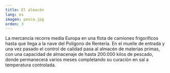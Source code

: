 ```yaml
---
title: El almacén
lang: es
imagen: pesca.jpg
orden: 3
---
```


La mercancía recorre media Europa en una flota de camiones frigoríficos hasta que llega a la nave del Polígono de Rentería. En el muelle de entrada y una vez pasado el control de calidad pasa al almacén de materias primas, con una capacidad de almacenaje de hasta 200.000 kilos de pescado, donde permanecerá varios meses completando su curación en sal a temperatura controlada.

